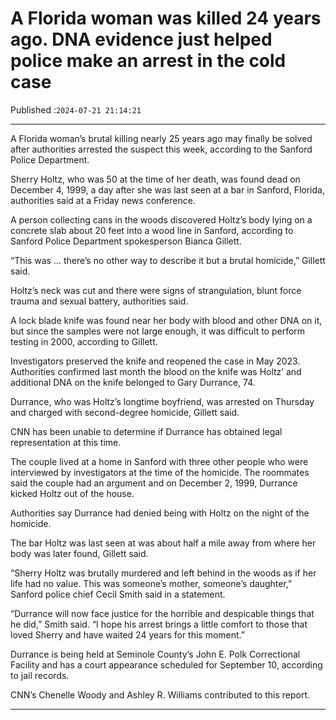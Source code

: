 # A Florida woman was killed 24 years ago. DNA evidence just helped police make an arrest in the cold case

Published :`2024-07-21 21:14:21`

---

A Florida woman’s brutal killing nearly 25 years ago may finally be solved after authorities arrested the suspect this week, according to the Sanford Police Department.

Sherry Holtz, who was 50 at the time of her death, was found dead on December 4, 1999, a day after she was last seen at a bar in Sanford, Florida, authorities said at a Friday news conference.

A person collecting cans in the woods discovered Holtz’s body lying on a concrete slab about 20 feet into a wood line in Sanford, according to Sanford Police Department spokesperson Bianca Gillett.

“This was … there’s no other way to describe it but a brutal homicide,” Gillett said.

Holtz’s neck was cut and there were signs of strangulation, blunt force trauma and sexual battery, authorities said.

A lock blade knife was found near her body with blood and other DNA on it, but since the samples were not large enough, it was difficult to perform testing in 2000, according to Gillett.

Investigators preserved the knife and reopened the case in May 2023. Authorities confirmed last month the blood on the knife was Holtz’ and additional DNA on the knife belonged to Gary Durrance, 74.

Durrance, who was Holtz’s longtime boyfriend, was arrested on Thursday and charged with second-degree homicide, Gillett said.

CNN has been unable to determine if Durrance has obtained legal representation at this time.

The couple lived at a home in Sanford with three other people who were interviewed by investigators at the time of the homicide. The roommates said the couple had an argument and on December 2, 1999, Durrance kicked Holtz out of the house.

Authorities say Durrance had denied being with Holtz on the night of the homicide.

The bar Holtz was last seen at was about half a mile away from where her body was later found, Gillett said.

“Sherry Holtz was brutally murdered and left behind in the woods as if her life had no value. This was someone’s mother, someone’s daughter,” Sanford police chief Cecil Smith said in a statement.

“Durrance will now face justice for the horrible and despicable things that he did,” Smith said. “I hope his arrest brings a little comfort to those that loved Sherry and have waited 24 years for this moment.”

Durrance is being held at Seminole County’s John E. Polk Correctional Facility and has a court appearance scheduled for September 10, according to jail records.

CNN’s Chenelle Woody and Ashley R. Williams contributed to this report.

---

